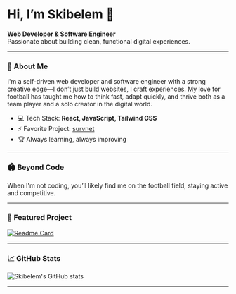 # Hi, I’m Skibelem 👋

**Web Developer & Software Engineer**  
Passionate about building clean, functional digital experiences.

---

### 🚀 About Me

I'm a self-driven web developer and software engineer with a strong creative edge—I don’t just build websites, I craft experiences. My love for football has taught me how to think fast, adapt quickly, and thrive both as a team player and a solo creator in the digital world.

- 💻 Tech Stack: **React, JavaScript, Tailwind CSS**
- ⚡ Favorite Project: [survnet](https://github.com/Skibelem/survnet)
- 🏆 Always learning, always improving

---

### 🏟️ Beyond Code

When I'm not coding, you’ll likely find me on the football field, staying active and competitive.

---

### 📌 Featured Project

[![Readme Card](https://github-readme-stats.vercel.app/api/pin/?username=Skibelem&repo=survnet)](https://github.com/Skibelem/survnet)

---

### 📈 GitHub Stats

![Skibelem's GitHub stats](https://github-readme-stats.vercel.app/api?username=Skibelem&show_icons=true&theme=radical)

---

<!--
**Skibelem/Skibelem** is a ✨ special ✨ repository because its `README.md` (this file) appears on your GitHub profile.
-->
